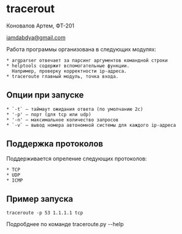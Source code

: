 # tracerout

Коновалов Артем, ФТ-201

iamdabdya@gmail.com

Работа программы организована в следующих модулях:

    * argparser отвечает за парсинг аргументов командной строки
    * helptools содержит вспомогательные функции.
      Например, проверку корректности ip-адреса.
    * traceroute главный модуль, точка входа.


## Опции при запуске

    * `-t` — таймаут ожидания ответа (по умолчанию 2с)
    * '-p' — порт (для tcp или udp)
    * '-n' — максимальное количество запросов
    * `-v` — вывод номера автономной системы для каждого ip-адреса


## Поддержка протоколов

Поддерживается опреление следующих протоколов:

    * TCP
    * UDP
    * ICMP


## Пример запуска
`
traceroute -p 53 1.1.1.1 tcp
`

Подробднее по команде traceroute.py --help

